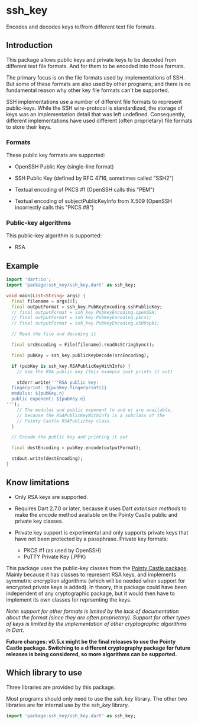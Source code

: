 # ssh_key

Encodes and decodes keys to/from different text file formats.

## Introduction

This package allows public keys and private keys to be decoded from
different text file formats. And for them to be encoded into those
formats.

The primary focus is on the file formats used by implementations of
SSH. But some of these formats are also used by other programs; and
there is no fundamental reason why other key file formats can't be
supported.

SSH implementations use a number of different file formats to
represent public-keys. While the SSH wire-protocol is standardized,
the storage of keys was an implementation detail that was left
undefined. Consequently, different implementations have used different
(often proprietary) file formats to store their keys.

### Formats

These public key formats are supported:

- OpenSSH Public Key (single-line format)

- SSH Public Key (defined by RFC 4716, sometimes called "SSH2")

- Textual encoding of PKCS #1 (OpenSSH calls this "PEM")

- Textual encoding of subjectPublicKeyInfo from X.509 (OpenSSH
  incorrectly calls this "PKCS #8")

### Public-key algorithms

This public-key algorithm is supported:

- RSA

## Example

```dart
import 'dart:io';
import 'package:ssh_key/ssh_key.dart' as ssh_key;

void main(List<String> args) {
  final filename = args[0];
  final outputFormat = ssh_key.PubKeyEncoding.sshPublicKey;
  // final outputFormat = ssh_key.PubKeyEncoding.openSSH;
  // final outputFormat = ssh_key.PubKeyEncoding.pkcs1;
  // final outputFormat = ssh_key.PubKeyEncoding.x509spki;

  // Read the file and decoding it

  final srcEncoding = File(filename).readAsStringSync();

  final pubKey = ssh_key.publicKeyDecode(srcEncoding);

  if (pubKey is ssh_key.RSAPublicKeyWithInfo) {
    // Use the RSA public key (this example just prints it out)

    stderr.write('''RSA public key:
  fingerprint: ${pubKey.fingerprint()}
  modulus: ${pubKey.n}
  public exponent: ${pubKey.e}
''');
    // The modulus and public exponent (n and e) are available,
    // because the RSAPublicKeyWithInfo is a subclass of the
    // Pointy Castle RSAPublicKey class.
  }

  // Encode the public key and printing it out

  final destEncoding = pubKey.encode(outputFormat);

  stdout.write(destEncoding);
}
```

## Know limitations

- Only RSA keys are supported.

- Requires Dart 2.7.0 or later, because it uses Dart _extension
  methods_ to make the _encode_ method available on the Pointy
  Castle public and private key classes.

- Private key support is experimental and only supports private keys
  that have not been protected by a passphrase. Private key formats:
    - PKCS #1 (as used by OpenSSH)
    - PuTTY Private Key (.PPK)

This package uses the public-key classes from the [Pointy Castle
package](https://pub.dev/packages/pointycastle). Mainly because it has
classes to represent RSA keys, and implements symmetric encryption
algorithms (which will be needed when support for encrypted private
keys is added). In theory, this package could have been independent of
any cryptographic package, but it would then have to implement its own
classes for reprsenting the keys.

_Note: support for other formats is limited by the lack of
documentation about the format (since they are often proprietary).
Support for other types of keys is limited by the implementation of
other cryptographic algorithms in Dart._

**Future changes: v0.5.x might be the final releases to use the Pointy
Castle package. Switching to a different cryptography package for
future releases is being considered, so more algorithms can be supported.**

## Which library to use

Three libraries are provided by this package.

Most programs should only need to use the _ssh_key_ library.  The
other two libraries are for internal use by the _ssh_key_ library.

``` dart
import 'package:ssh_key/ssh_key.dart' as ssh_key;
```
